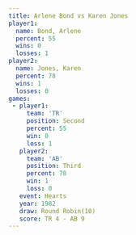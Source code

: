 ```yaml
---
title: Arlene Bond vs Karen Jones
player1:            
  name: Bond, Arlene
  percent: 55       
  wins: 0           
  losses: 1         
player2:            
  name: Jones, Karen
  percent: 78       
  wins: 1           
  losses: 0         
games:
 - player1:          
     team: 'TR'      
     position: Second
     percent: 55     
     win: 0          
     loss: 1         
   player2:         
     team: 'AB'     
     position: Third
     percent: 78    
     win: 1         
     loss: 0        
   event: Hearts        
   year: 1982           
   draw: Round Robin(10)
   score: TR 4 - AB 9   
---
```

